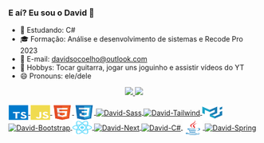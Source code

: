 ### E aí? Eu sou o David 🤙



- 📖 Estudando: C#
- 🎓 Formação: Análise e desenvolvimento de sistemas e Recode Pro 2023
- 💬 E-mail: davidsocoelho@outlook.com
- 🎸 Hobbys: Tocar guitarra, jogar uns joguinho e assistir vídeos do YT
- 😄 Pronouns: ele/dele

<div align="center">
  <a href="https://github.com/RabbitDeWitt">
  
  <img height="180em" src="https://github-readme-stats.vercel.app/api?username=RabbitDeWitt&show_icons=true&include_all_commits=true&count_private=true&theme=city_lights"/>
  <img height="180em" src="https://github-readme-stats.vercel.app/api/top-langs/?username=RabbitDeWitt&layout=compact&langs_count=7&theme=city_lights"/>
</div>
<div style="display: inline_block"><br>
<img align="center" alt="David-Ts" height="30" width="40" src="https://raw.githubusercontent.com/devicons/devicon/master/icons/typescript/typescript-plain.svg">
  <img align="center" alt="David-Js" height="30" width="40" src="https://raw.githubusercontent.com/devicons/devicon/master/icons/javascript/javascript-plain.svg">
  <img align="center" alt="David-HTML" height="30" width="40" src="https://raw.githubusercontent.com/devicons/devicon/master/icons/html5/html5-original.svg">
  <img align="center" alt="David-CSS" height="30" width="40" src="https://raw.githubusercontent.com/devicons/devicon/master/icons/css3/css3-original.svg">
  <img align="center" alt="David-Sass" height="30" width="40" src="https://cdn.jsdelivr.net/gh/devicons/devicon/icons/sass/sass-original.svg">
  <img align="center" alt="David-Tailwind" height="30" width="40" src="https://cdn.jsdelivr.net/gh/devicons/devicon@latest/icons/tailwindcss/tailwindcss-original.svg"> 
  <img align="center" alt="David-MaterialUI" height="30" width="40" src="https://raw.githubusercontent.com/devicons/devicon/master/icons/materialui/materialui-original.svg"> 
  <img align="center" alt="David-Bootstrap" height="30" width="40" src="https://cdn.jsdelivr.net/gh/devicons/devicon/icons/bootstrap/bootstrap-original.svg">  
  <img align="center" alt="David-React" height="30" width="40" src="https://raw.githubusercontent.com/devicons/devicon/master/icons/react/react-original.svg">
  <img align="center" alt="David-Next" height="30" width="40" src="https://cdn.jsdelivr.net/gh/devicons/devicon@latest/icons/nextjs/nextjs-original.svg">
  <img align="center" alt="David-C#" height="30" width="40" src="https://cdn.jsdelivr.net/gh/devicons/devicon@latest/icons/csharp/csharp-original.svg">
  <img align="center" alt="David-Java" height="30" width="40" src="https://raw.githubusercontent.com/devicons/devicon/master/icons/java/java-original.svg">
  <img align="center" alt="David-Spring" height="30" width="40" src="https://cdn.jsdelivr.net/gh/devicons/devicon/icons/spring/spring-original.svg">
  <!-- <img align="center" alt="David-Java" height="30" width="40" src="https://cdn.jsdelivr.net/gh/devicons/devicon@latest/icons/csharp/csharp-original.svg"> -->
  

          
  
  
  
</div>
<div>
<!-- ![Snake animation](https://github.com/RabbitDeWitt/RabbitDeWitt/blob/output/github-contribution-grid-snake.svg) -->

</div>
